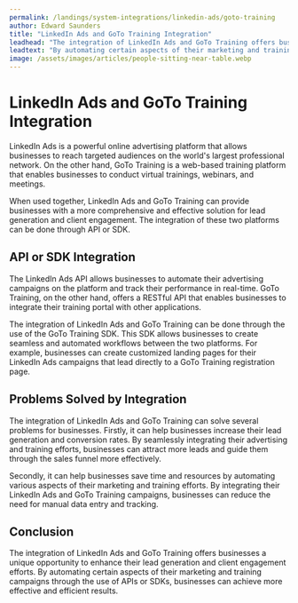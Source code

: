 ```yaml
---
permalink: /landings/system-integrations/linkedin-ads/goto-training
author: Edward Saunders
title: "LinkedIn Ads and GoTo Training Integration"
leadhead: "The integration of LinkedIn Ads and GoTo Training offers businesses a unique opportunity to enhance their lead generation and client engagement efforts"
leadtext: "By automating certain aspects of their marketing and training campaigns through the use of APIs or SDKs, businesses can achieve more effective and efficient results."
image: /assets/images/articles/people-sitting-near-table.webp
---
```

<div class="arttext">    <h1>LinkedIn Ads and GoTo Training Integration</h1>
    <p>LinkedIn Ads is a powerful online advertising platform that allows businesses to reach targeted audiences on the world's largest professional network. On the other hand, GoTo Training is a web-based training platform that enables businesses to conduct virtual trainings, webinars, and meetings.</p>
    <p>When used together, LinkedIn Ads and GoTo Training can provide businesses with a more comprehensive and effective solution for lead generation and client engagement. The integration of these two platforms can be done through API or SDK.</p>
    <h2>API or SDK Integration</h2>
    <p>The LinkedIn Ads API allows businesses to automate their advertising campaigns on the platform and track their performance in real-time. GoTo Training, on the other hand, offers a RESTful API that enables businesses to integrate their training portal with other applications.</p>
    <p>The integration of LinkedIn Ads and GoTo Training can be done through the use of the GoTo Training SDK. This SDK allows businesses to create seamless and automated workflows between the two platforms. For example, businesses can create customized landing pages for their LinkedIn Ads campaigns that lead directly to a GoTo Training registration page.</p>
    <h2>Problems Solved by Integration</h2>
    <p>The integration of LinkedIn Ads and GoTo Training can solve several problems for businesses. Firstly, it can help businesses increase their lead generation and conversion rates. By seamlessly integrating their advertising and training efforts, businesses can attract more leads and guide them through the sales funnel more effectively.</p>
    <p>Secondly, it can help businesses save time and resources by automating various aspects of their marketing and training efforts. By integrating their LinkedIn Ads and GoTo Training campaigns, businesses can reduce the need for manual data entry and tracking.</p>
    <h2>Conclusion</h2>
    <p>The integration of LinkedIn Ads and GoTo Training offers businesses a unique opportunity to enhance their lead generation and client engagement efforts. By automating certain aspects of their marketing and training campaigns through the use of APIs or SDKs, businesses can achieve more effective and efficient results. </p>
</div>
